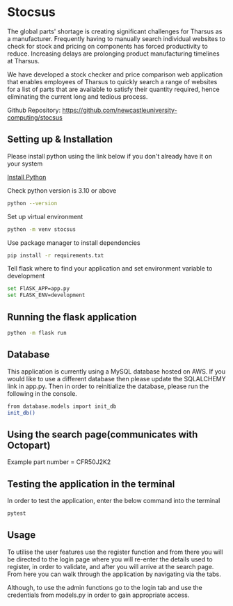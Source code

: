 # Stocsus


The global parts' shortage is creating significant challenges for Tharsus as a manufacturer. 
Frequently having to manually search individual websites to check for stock and pricing on components has forced 
productivity to reduce. 
Increasing delays are prolonging product manufacturing timelines at Tharsus.

We have developed a stock checker and price comparison web application that enables employees of Tharsus to quickly 
search a range of websites for a list of parts that are available to satisfy their quantity required, hence eliminating 
the current long and tedious process.


Github Repository: https://github.com/newcastleuniversity-computing/stocsus

## Setting up & Installation
Please install python using the link below if you don't already have it on your system

[Install Python](https://www.python.org/downloads/)


Check python version is 3.10 or above
```bash
python --version
```
Set up virtual environment
```bash
python -m venv stocsus
```
Use package manager to install dependencies
```bash
pip install -r requirements.txt
```
Tell flask where to find your application and set environment variable to development
```bash
set FlASK_APP=app.py
set FLASK_ENV=development
```
## Running the flask application
```bash
python -m flask run
```
## Database
This application is currently using a MySQL database hosted on AWS.
If you would like to use a different database then please update the SQLALCHEMY link in app.py.
Then in order to reinitialize the database, please run the following in the console.
```bash
from database.models import init_db
init_db()
```
## Using the search page(communicates with Octopart)
Example part number = CFR50J2K2

## Testing the application in the terminal
In order to test the application, enter the below command into the terminal
```bash
pytest
```

## Usage
To utilise the user features use the register function and from there you will be directed to the login page where you 
will
re-enter the details used to register, in order to validate, and after you will arrive at the search page. 
From here you can walk through the application by navigating via the tabs. 

Although, to use the admin functions go to the login tab and use the credentials from models.py in order to gain appropriate access.


